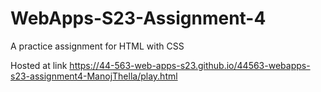 # WebApps-S23-Assignment-4
A practice assignment for HTML with CSS

Hosted at
link <https://44-563-web-apps-s23.github.io/44563-webapps-s23-assignment4-ManojThella/play.html>
